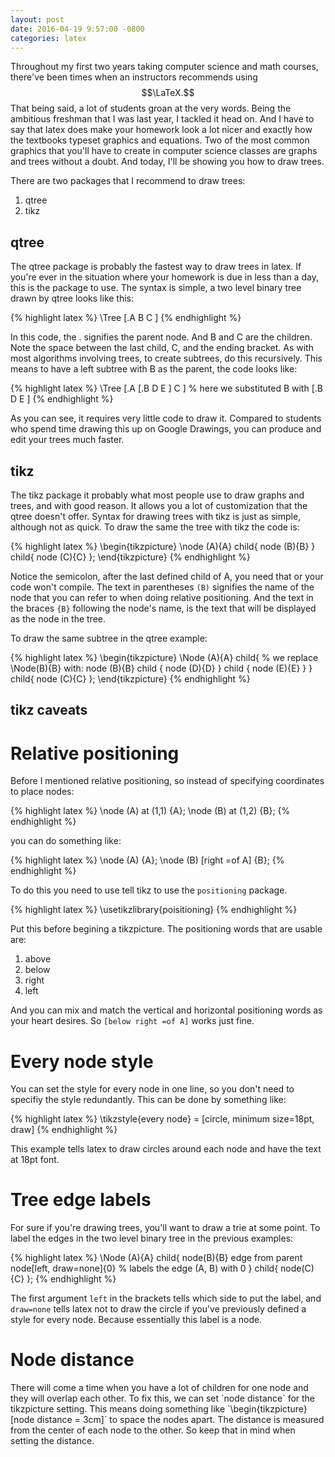 ```yaml
---
layout: post
date: 2016-04-19 9:57:00 -0800
categories: latex
---
```

<script src="https://cdn.mathjax.org/mathjax/latest/MathJax.js?config=TeX-AMS-MML_HTMLorMML" type="text/javascript"></script>

Throughout my first two years taking computer science and math courses,
there've been times when an instructors recommends using $$\LaTeX.$$ That
being said, a lot of students groan at the very words. Being the ambitious
freshman that I was last year, I tackled it head on. And I have to say that
latex does make your homework look a lot nicer and exactly how the 
textbooks typeset graphics and equations. Two of the most common graphics
that you'll have to create in computer science classes are graphs and trees
without a doubt. And today, I'll be showing you how to draw trees.

There are two packages that I recommend to draw trees:

1.  qtree
2.  tikz


<h2>qtree</h2>
The qtree package is probably the fastest way to draw trees in latex. If
you're ever in the situation where your homework is due in less than a day,
this is the package to use. The syntax is simple, a two level binary tree
drawn by qtree looks like this:

{% highlight latex %}
\Tree [.A B C ]
{% endhighlight %}

In this code, the . signifies the parent node. And B and C are the children.
Note the space between the last child, C, and the ending bracket. As with
most algorithms involving trees, to create subtrees, do this recursively.
This means to have a left subtree with B as the parent, the code looks like:

{% highlight latex %}
\Tree [.A [.B D E ] C ] % here we substituted B with [.B D E ]
{% endhighlight %}

As you can see, it requires very little code to draw it. Compared to
students who spend time drawing this up on Google Drawings, you can produce
and edit your trees much faster.


<h2>tikz</h2>
The tikz package it probably what most people use to draw graphs and trees,
and with good reason. It allows you a lot of customization that the qtree
doesn't offer. Syntax for drawing trees with tikz is just as simple, although
not as quick. To draw the same the tree with tikz the code is:

{% highlight latex %}
\begin{tikzpicture}
\node (A){A}
  child{ node (B){B} }
  child{ node (C){C} };
\end{tikzpicture}
{% endhighlight %}

Notice the semicolon, after the last defined child of A, you need
that or your code won't compile. The text in parentheses `(B)` signifies the name 
of the node that you can refer to when doing relative positioning. 
And the text in the braces `{B}` following the node's name, is the text that will
be displayed as the node in the tree.

To draw the same subtree in the qtree example:

{% highlight latex %}
\begin{tikzpicture}
\Node (A){A}
  child{
    % we replace \Node(B){B} with:
    node (B){B}
    child { node (D){D} }
    child { node (E){E} }
  }
  child{ node (C){C} };
\end{tikzpicture}
{% endhighlight %}


<h2>tikz caveats</h2>
<h1>Relative positioning</h1>
Before I mentioned relative positioning, so instead of specifying
coordinates to place nodes:

{% highlight latex %}
\node (A) at (1,1) {A};
\node (B) at (1,2) {B};
{% endhighlight %}

you can do something like:

{% highlight latex %}
\node (A) {A};
\node (B) [right =of A] {B};
{% endhighlight %}

To do this you need to use tell tikz to use the `positioning` package.

{% highlight latex %}
\usetikzlibrary{poisitioning}
{% endhighlight %}

Put this before begining a tikzpicture. The positioning words that are usable
are:

1. above
2. below
3. right
4. left

And you can mix and match the vertical and horizontal positioning words
as your heart desires. So `[below right =of A]` works just fine.


<h1>Every node style</h1>
You can set the style for every node in one line,
so you don't need to specifiy the style redundantly. This can be done by
something like:

{% highlight latex %}
\tikzstyle{every node} = [circle, minimum size=18pt, draw]
{% endhighlight %}

This example tells latex to draw circles around each node and have the text
at 18pt font.

<h1>Tree edge labels</h1>
For sure if you're drawing trees, you'll want to draw a trie at some point.
To label the edges in the two level binary tree in the previous examples:

{% highlight latex %}
\Node (A){A}
  child{ 
    node(B){B}
    edge from parent node[left, draw=none]{0} % labels the edge (A, B) with 0
  }
  child{ node(C){C} };
{% endhighlight %}

The first argument `left` in the brackets tells which side to put the label, and
`draw=none` tells latex not to draw the circle if you've previously
defined a style for every node. Because essentially this label is a node.

<h1>Node distance</h1>
There will come a time when you have a lot of children for one node and 
they will overlap each other. To fix this, we can set `node distance`
for the tikzpicture setting. This means doing something like
`\begin{tikzpicture}[node distance = 3cm]` to space the nodes apart.
The distance is measured from the center of each node to the other. So keep
that in mind when setting the distance.
